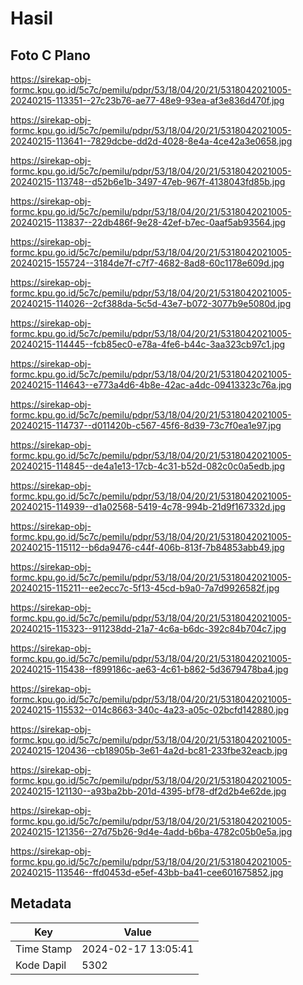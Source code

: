 # Hasil

## Foto C Plano

https://sirekap-obj-formc.kpu.go.id/5c7c/pemilu/pdpr/53/18/04/20/21/5318042021005-20240215-113351--27c23b76-ae77-48e9-93ea-af3e836d470f.jpg

https://sirekap-obj-formc.kpu.go.id/5c7c/pemilu/pdpr/53/18/04/20/21/5318042021005-20240215-113641--7829dcbe-dd2d-4028-8e4a-4ce42a3e0658.jpg

https://sirekap-obj-formc.kpu.go.id/5c7c/pemilu/pdpr/53/18/04/20/21/5318042021005-20240215-113748--d52b6e1b-3497-47eb-967f-4138043fd85b.jpg

https://sirekap-obj-formc.kpu.go.id/5c7c/pemilu/pdpr/53/18/04/20/21/5318042021005-20240215-113837--22db486f-9e28-42ef-b7ec-0aaf5ab93564.jpg

https://sirekap-obj-formc.kpu.go.id/5c7c/pemilu/pdpr/53/18/04/20/21/5318042021005-20240215-155724--3184de7f-c7f7-4682-8ad8-60c1178e609d.jpg

https://sirekap-obj-formc.kpu.go.id/5c7c/pemilu/pdpr/53/18/04/20/21/5318042021005-20240215-114026--2cf388da-5c5d-43e7-b072-3077b9e5080d.jpg

https://sirekap-obj-formc.kpu.go.id/5c7c/pemilu/pdpr/53/18/04/20/21/5318042021005-20240215-114445--fcb85ec0-e78a-4fe6-b44c-3aa323cb97c1.jpg

https://sirekap-obj-formc.kpu.go.id/5c7c/pemilu/pdpr/53/18/04/20/21/5318042021005-20240215-114643--e773a4d6-4b8e-42ac-a4dc-09413323c76a.jpg

https://sirekap-obj-formc.kpu.go.id/5c7c/pemilu/pdpr/53/18/04/20/21/5318042021005-20240215-114737--d011420b-c567-45f6-8d39-73c7f0ea1e97.jpg

https://sirekap-obj-formc.kpu.go.id/5c7c/pemilu/pdpr/53/18/04/20/21/5318042021005-20240215-114845--de4a1e13-17cb-4c31-b52d-082c0c0a5edb.jpg

https://sirekap-obj-formc.kpu.go.id/5c7c/pemilu/pdpr/53/18/04/20/21/5318042021005-20240215-114939--d1a02568-5419-4c78-994b-21d9f167332d.jpg

https://sirekap-obj-formc.kpu.go.id/5c7c/pemilu/pdpr/53/18/04/20/21/5318042021005-20240215-115112--b6da9476-c44f-406b-813f-7b84853abb49.jpg

https://sirekap-obj-formc.kpu.go.id/5c7c/pemilu/pdpr/53/18/04/20/21/5318042021005-20240215-115211--ee2ecc7c-5f13-45cd-b9a0-7a7d9926582f.jpg

https://sirekap-obj-formc.kpu.go.id/5c7c/pemilu/pdpr/53/18/04/20/21/5318042021005-20240215-115323--911238dd-21a7-4c6a-b6dc-392c84b704c7.jpg

https://sirekap-obj-formc.kpu.go.id/5c7c/pemilu/pdpr/53/18/04/20/21/5318042021005-20240215-115438--f899186c-ae63-4c61-b862-5d3679478ba4.jpg

https://sirekap-obj-formc.kpu.go.id/5c7c/pemilu/pdpr/53/18/04/20/21/5318042021005-20240215-115532--014c8663-340c-4a23-a05c-02bcfd142880.jpg

https://sirekap-obj-formc.kpu.go.id/5c7c/pemilu/pdpr/53/18/04/20/21/5318042021005-20240215-120436--cb18905b-3e61-4a2d-bc81-233fbe32eacb.jpg

https://sirekap-obj-formc.kpu.go.id/5c7c/pemilu/pdpr/53/18/04/20/21/5318042021005-20240215-121130--a93ba2bb-201d-4395-bf78-df2d2b4e62de.jpg

https://sirekap-obj-formc.kpu.go.id/5c7c/pemilu/pdpr/53/18/04/20/21/5318042021005-20240215-121356--27d75b26-9d4e-4add-b6ba-4782c05b0e5a.jpg

https://sirekap-obj-formc.kpu.go.id/5c7c/pemilu/pdpr/53/18/04/20/21/5318042021005-20240215-113546--ffd0453d-e5ef-43bb-ba41-cee601675852.jpg


## Metadata

| Key        | Value               |
| ---------- | ------------------- |
| Time Stamp | 2024-02-17 13:05:41 |
| Kode Dapil | 5302                |



